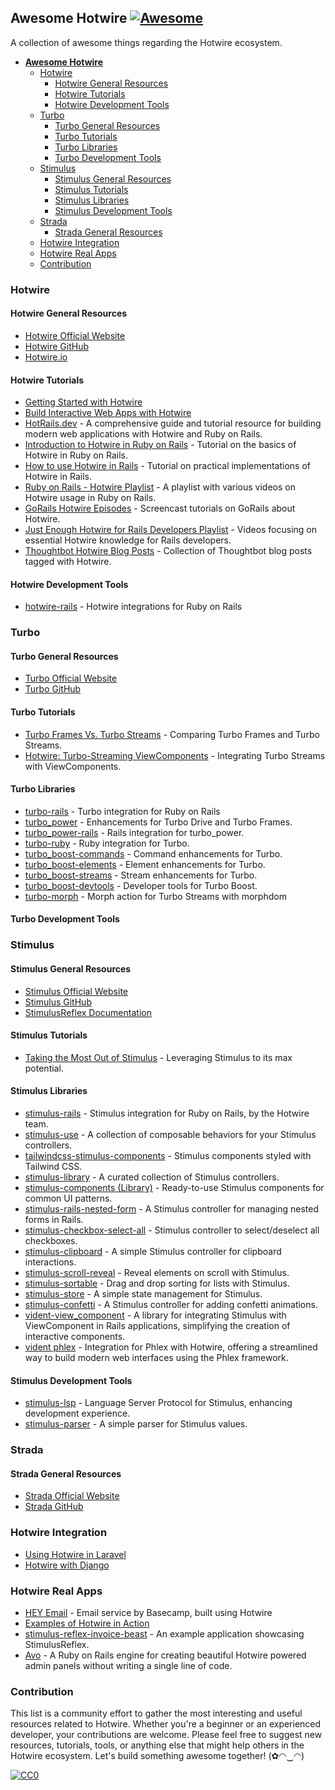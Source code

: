 ## **Awesome Hotwire** [![Awesome](https://cdn.rawgit.com/sindresorhus/awesome/d7305f38d29fed78fa85652e3a63e154dd8e8829/media/badge.svg)](https://github.com/sindresorhus/awesome)

A collection of awesome things regarding the Hotwire ecosystem.

- [**Awesome Hotwire** ](#awesome-hotwire-)
  - [Hotwire](#hotwire)
    - [Hotwire General Resources](#hotwire-general-resources)
    - [Hotwire Tutorials](#hotwire-tutorials)
    - [Hotwire Development Tools](#hotwire-development-tools)
  - [Turbo](#turbo)
    - [Turbo General Resources](#turbo-general-resources)
    - [Turbo Tutorials](#turbo-tutorials)
    - [Turbo Libraries](#turbo-libraries)
    - [Turbo Development Tools](#turbo-development-tools)
  - [Stimulus](#stimulus)
    - [Stimulus General Resources](#stimulus-general-resources)
    - [Stimulus Tutorials](#stimulus-tutorials)
    - [Stimulus Libraries](#stimulus-libraries)
    - [Stimulus Development Tools](#stimulus-development-tools)
  - [Strada](#strada)
    - [Strada General Resources](#strada-general-resources)
  - [Hotwire Integration](#hotwire-integration)
  - [Hotwire Real Apps](#hotwire-real-apps)
  - [Contribution](#contribution)

### Hotwire

#### Hotwire General Resources

- [Hotwire Official Website](https://hotwire.dev/)
- [Hotwire GitHub](https://github.com/hotwired)
- [Hotwire.io](https://hotwire.io/)


#### Hotwire Tutorials

- [Getting Started with Hotwire](https://hotwire.dev/#getting_started)
- [Build Interactive Web Apps with Hotwire](https://guides.rubyonrails.org/hotwire.html)
- [HotRails.dev](https://www.hotrails.dev/) - A comprehensive guide and tutorial resource for building modern web applications with Hotwire and Ruby on Rails.
- [Introduction to Hotwire in Ruby on Rails](https://www.youtube.com/watch?v=m_4myBwU2cU) - Tutorial on the basics of Hotwire in Ruby on Rails.
- [How to use Hotwire in Rails](https://www.youtube.com/watch?v=Qp6sxgjA-xY) - Tutorial on practical implementations of Hotwire in Rails.
- [Ruby on Rails - Hotwire Playlist](https://www.youtube.com/playlist?list=PLBhH0uX92r6oiwiLBjdE-3NNsyRqyLAV9) - A playlist with various videos on Hotwire usage in Ruby on Rails.
- [GoRails Hotwire Episodes](https://gorails.com/episodes/tagged/Hotwire) - Screencast tutorials on GoRails about Hotwire.
- [Just Enough Hotwire for Rails Developers Playlist](https://www.youtube.com/playlist?list=PLdTytUiloS16epXsqHswpCUMND_rksjr4) - Videos focusing on essential Hotwire knowledge for Rails developers.
- [Thoughtbot Hotwire Blog Posts](https://thoughtbot.com/blog/tags/hotwire) - Collection of Thoughtbot blog posts tagged with Hotwire.



#### Hotwire Development Tools

- [hotwire-rails](https://github.com/hotwired/hotwire-rails) - Hotwire integrations for Ruby on Rails

### Turbo

#### Turbo General Resources

- [Turbo Official Website](https://turbo.hotwire.dev/)
- [Turbo GitHub](https://github.com/hotwired/turbo)

#### Turbo Tutorials

- [Turbo Frames Vs. Turbo Streams](https://mixandgo.com/learn/ruby-on-rails/turbo-frames-vs-turbo-streams) - Comparing Turbo Frames and Turbo Streams.
- [Hotwire: Turbo-Streaming ViewComponents](https://thoughtbot.com/blog/hotwire-turbo-streaming-viewcomponents) - Integrating Turbo Streams with ViewComponents.

#### Turbo Libraries

- [turbo-rails](https://github.com/hotwired/turbo-rails) - Turbo integration for Ruby on Rails
- [turbo_power](https://github.com/marcoroth/turbo_power) - Enhancements for Turbo Drive and Turbo Frames.
- [turbo_power-rails](https://github.com/marcoroth/turbo_power-rails) - Rails integration for turbo_power.
- [turbo-ruby](https://github.com/marcoroth/turbo-ruby) - Ruby integration for Turbo.
- [turbo_boost-commands](https://github.com/hopsoft/turbo_boost-commands) - Command enhancements for Turbo.
- [turbo_boost-elements](https://github.com/hopsoft/turbo_boost-elements) - Element enhancements for Turbo.
- [turbo_boost-streams](https://github.com/hopsoft/turbo_boost-streams) - Stream enhancements for Turbo.
- [turbo_boost-devtools](https://github.com/hopsoft/turbo_boost-devtools) - Developer tools for Turbo Boost.
- [turbo-morph](https://github.com/marcoroth/turbo-morph) - Morph action for Turbo Streams with morphdom

#### Turbo Development Tools

### Stimulus

#### Stimulus General Resources

- [Stimulus Official Website](https://stimulus.hotwire.dev/)
- [Stimulus GitHub](https://github.com/hotwired/stimulus)
- [StimulusReflex Documentation](https://docs.stimulusreflex.com/)

#### Stimulus Tutorials

- [Taking the Most Out of Stimulus](https://thoughtbot.com/blog/taking-the-most-out-of-stimulus) - Leveraging Stimulus to its max potential.


#### Stimulus Libraries

- [stimulus-rails](https://github.com/hotwired/stimulus-rails) - Stimulus integration for Ruby on Rails, by the Hotwire team.
- [stimulus-use](https://github.com/stimulus-use/stimulus-use) - A collection of composable behaviors for your Stimulus controllers.
- [tailwindcss-stimulus-components](https://github.com/excid3/tailwindcss-stimulus-components) - Stimulus components styled with Tailwind CSS.
- [stimulus-library](https://github.com/Sub-Xaero/stimulus-library) - A curated collection of Stimulus controllers.
- [stimulus-components (Library)](https://github.com/stimulus-components/stimulus-components) - Ready-to-use Stimulus components for common UI patterns.
- [stimulus-rails-nested-form](https://github.com/stimulus-components/stimulus-rails-nested-form) - A Stimulus controller for managing nested forms in Rails.
- [stimulus-checkbox-select-all](https://github.com/stimulus-components/stimulus-checkbox-select-all) - Stimulus controller to select/deselect all checkboxes.
- [stimulus-clipboard](https://github.com/stimulus-components/stimulus-clipboard) - A simple Stimulus controller for clipboard interactions.
- [stimulus-scroll-reveal](https://github.com/stimulus-components/stimulus-scroll-reveal) - Reveal elements on scroll with Stimulus.
- [stimulus-sortable](https://github.com/stimulus-components/stimulus-sortable) - Drag and drop sorting for lists with Stimulus.
- [stimulus-store](https://github.com/omarluq/stimulus-store) - A simple state management for Stimulus.
- [stimulus-confetti](https://github.com/avo-hq/stimulus-confetti) - A Stimulus controller for adding confetti animations.
- [vident-view_component](https://github.com/stevegeek/vident-view_component) - A library for integrating Stimulus with ViewComponent in Rails applications, simplifying the creation of interactive components.
- [vident phlex](https://github.com/stevegeek/vident-phlex) - Integration for Phlex with Hotwire, offering a streamlined way to build modern web interfaces using the Phlex framework.


#### Stimulus Development Tools

- [stimulus-lsp](https://github.com/marcoroth/stimulus-lsp) - Language Server Protocol for Stimulus, enhancing development experience.
- [stimulus-parser](https://github.com/marcoroth/stimulus-parser) - A simple parser for Stimulus values.

### Strada

#### Strada General Resources

- [Strada Official Website](https://strada.hotwired.dev/)
- [Strada GitHub](https://github.com/hotwired/strada-web)

### Hotwire Integration

- [Using Hotwire in Laravel](https://laravel.com/docs/8.x/hotwire)
- [Hotwire with Django](https://github.com/hotwired/hotwire-django)

### Hotwire Real Apps

- [HEY Email](https://hey.com/) - Email service by Basecamp, built using Hotwire
- [Examples of Hotwire in Action](https://hotwire.dev/#examples)
- [stimulus-reflex-invoice-beast](https://github.com/hopsoft/stimulus-reflex-invoice-beast) - An example application showcasing StimulusReflex.
- [Avo](https://github.com/avo-hq/avo) - A Ruby on Rails engine for creating beautiful Hotwire powered admin panels without writing a single line of code.

### Contribution

This list is a community effort to gather the most interesting and useful resources related to Hotwire. Whether you're a beginner or an experienced developer, your contributions are welcome. Please feel free to suggest new resources, tutorials, tools, or anything else that might help others in the Hotwire ecosystem. Let's build something awesome together! (✿◠‿◠)

[![CC0](https://i.creativecommons.org/l/by/4.0/88x31.png)](http://creativecommons.org/licenses/by/4.0/)
